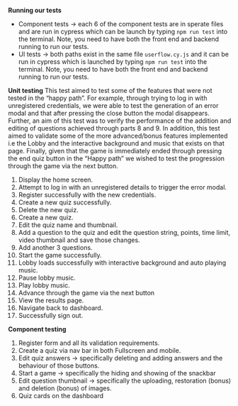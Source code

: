 **Running our tests**
- Component tests -> each 6 of the component tests are in sperate files and are run in cypress which can be launch by typing `npm run test` into the terminal. Note, you need to have both the front end and backend running to run our tests. 
- UI tests -> both paths exist in the same file `userflow.cy.js` and it can be run in cypress which is launched by typing `npm run test` into the terminal. Note, you need to have both the front end and backend running to run our tests. 

**Unit testing**
This test aimed to test some of the features that were not tested in the “happy path”. For example, through trying to log in with unregistered credentials, we were able to test the generation of an error modal and that after pressing the close button the modal disappears. Further, an aim of this test was to verify the performance of the addition and editing of questions achieved through parts 8 and 9. In addition, this test aimed to validate some of the more advanced/bonus features implemented i.e the Lobby and the interactive background and music that exists on that page. Finally, given that the game is immediately ended through pressing the end quiz button in the “Happy path” we wished to test the progression through the game via the next button.

1.	Display the home screen.
2.	Attempt to log in with an unregistered details to trigger the error modal.
3.	Register successfully with the new credentials.
4.	Create a new quiz successfully.
5.	Delete the new quiz.
6.	Create a new quiz.
7.	Edit the quiz name and thumbnail.
8.	Add a question to the quiz and edit the question string, points, time limit, video thumbnail and save those changes.
9.	Add another 3 questions.
10.	Start the game successfully.
11.	Lobby loads successfully with interactive background and auto playing music.
12.	Pause lobby music.
13.	Play lobby music.
14.	Advance through the game via the next button
15.	View the results page.
16.	Navigate back to dashboard.
17.	Successfully sign out.

**Component testing**
1.	Register form and all its validation requirements.
2.	Create a quiz via nav bar in both Fullscreen and mobile.
3.	Edit quiz answers -> specifically deleting and adding answers and the behaviour of those buttons.
4.	Start a game -> specifically the hiding and showing of the snackbar
5.	Edit question thumbnail -> specifically the uploading, restoration (bonus) and deletion (bonus) of images.
6.	Quiz cards on the dashboard 